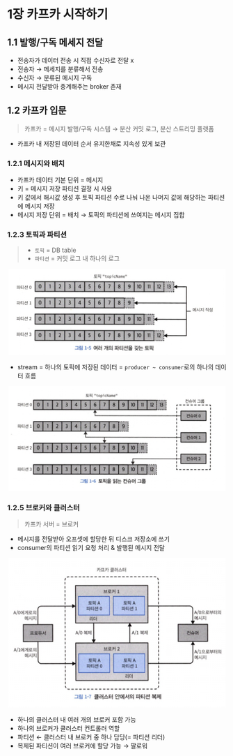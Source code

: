 # 1장 카프카 시작하기

## 1.1 발행/구독 메세지 전달

- 전송자가 데이터 전송 시 직접 수신자로 전달 x
- 전송자 &rarr; 메세지를 분류해서 전송
- 수신자 &rarr; 분류된 메시지 구독
- 메시지 전달받아 중계해주는 broker 존재

## 1.2 카프카 입문

> 카프카 = 메시지 발행/구독 시스템 &rarr; 분산 커밋 로그, 분산 스트리밍 플랫폼

- 카프카 내 저장된 데이터 순서 유지한채로 지속성 있게 보관

### 1.2.1 메시지와 배치

- 카프카 데이터 기본 단위 = 메시지
- 키 = 메시지 저장 파티션 결정 시 사용
- 키 값에서 해시값 생성 후 토픽 파티션 수로 나눠 나온 나머지 값에 해당하는 파티션에 메시지 저장
- 메시지 저장 단위 = 배치 &rarr; 토픽의 파티션에 쓰여지는 메시지 집합

### 1.2.3 토픽과 파티션

> - `토픽` = DB table
> - `파티션` = 커밋 로그 내 하나의 로그

<div align="center">
    <img src="img/1.png" alt="" width="500"/>
</div>

- stream = 하나의 토픽에 저장된 데이터 = `producer ~ consumer`로의 하나의 데이터 흐름

<div align="center">
    <img src="img/2.png" alt="" width="500"/>
</div>

### 1.2.5 브로커와 클러스터

> 카프카 서버 = 브로커

- 메시지를 전달받아 오프셋에 할당한 뒤 디스크 저장소에 쓰기
- consumer의 파티션 읽기 요청 처리 & 발행된 메시지 전달

<div align="center">
    <img src="img/3.png" alt="" width="500"/>
</div>

- 하나의 클러스터 내 여러 개의 브로커 포함 가능
- 하나의 브로커가 클러스터 컨트롤러 역할
- 파티션 &larr; 클러스터 내 브로커 중 하나 담당(= 파티션 리더)
- 복제된 파티션이 여러 브로커에 할당 가능 &rarr; 팔로워